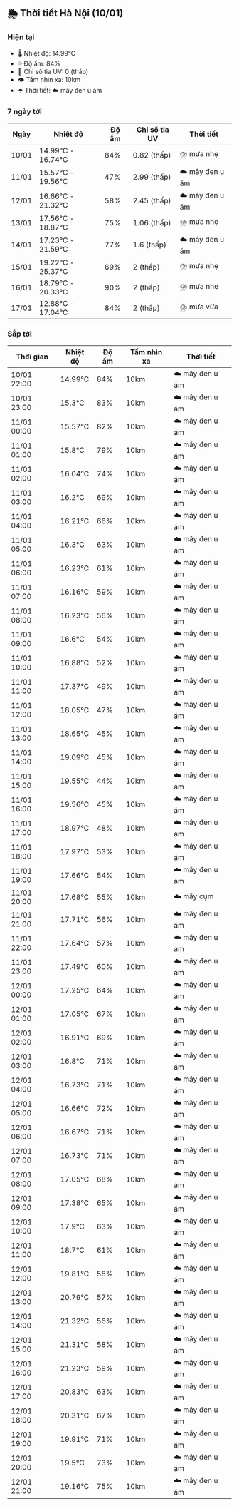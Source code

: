 ## 🌦️ Thời tiết Hà Nội (10/01)

### Hiện tại

- 🌡️ Nhiệt độ: 14.99℃
- 💦 Độ ẩm: 84%
- 🌟 Chỉ số tia UV: 0 (thấp)
- 👁️ Tầm nhìn xa: 10km
- ☂️ Thời tiết: ☁️ mây đen u ám

### 7 ngày tới

| Ngày | Nhiệt độ | Độ ẩm | Chỉ số tia UV | Thời tiết |
| --- | --- | --- | --- | --- |
| 10/01 | 14.99℃ - 16.74℃ | 84% | 0.82 (thấp) | ⛈️ mưa nhẹ |
| 11/01 | 15.57℃ - 19.56℃ | 47% | 2.99 (thấp) | ☁️ mây đen u ám |
| 12/01 | 16.66℃ - 21.32℃ | 58% | 2.45 (thấp) | ☁️ mây đen u ám |
| 13/01 | 17.56℃ - 18.87℃ | 75% | 1.06 (thấp) | ⛈️ mưa nhẹ |
| 14/01 | 17.23℃ - 21.59℃ | 77% | 1.6 (thấp) | ☁️ mây đen u ám |
| 15/01 | 19.22℃ - 25.37℃ | 69% | 2 (thấp) | ⛈️ mưa nhẹ |
| 16/01 | 18.79℃ - 20.33℃ | 90% | 2 (thấp) | ⛈️ mưa nhẹ |
| 17/01 | 12.88℃ - 17.04℃ | 84% | 2 (thấp) | ⛈️ mưa vừa |

### Sắp tới

| Thời gian | Nhiệt độ | Độ ẩm | Tầm nhìn xa | Thời tiết |
| --- | --- | --- | --- | --- |
| 10/01 22:00 | 14.99℃ | 84% | 10km | ☁️ mây đen u ám |
| 10/01 23:00 | 15.3℃ | 83% | 10km | ☁️ mây đen u ám |
| 11/01 00:00 | 15.57℃ | 82% | 10km | ☁️ mây đen u ám |
| 11/01 01:00 | 15.8℃ | 79% | 10km | ☁️ mây đen u ám |
| 11/01 02:00 | 16.04℃ | 74% | 10km | ☁️ mây đen u ám |
| 11/01 03:00 | 16.2℃ | 69% | 10km | ☁️ mây đen u ám |
| 11/01 04:00 | 16.21℃ | 66% | 10km | ☁️ mây đen u ám |
| 11/01 05:00 | 16.3℃ | 63% | 10km | ☁️ mây đen u ám |
| 11/01 06:00 | 16.23℃ | 61% | 10km | ☁️ mây đen u ám |
| 11/01 07:00 | 16.16℃ | 59% | 10km | ☁️ mây đen u ám |
| 11/01 08:00 | 16.23℃ | 56% | 10km | ☁️ mây đen u ám |
| 11/01 09:00 | 16.6℃ | 54% | 10km | ☁️ mây đen u ám |
| 11/01 10:00 | 16.88℃ | 52% | 10km | ☁️ mây đen u ám |
| 11/01 11:00 | 17.37℃ | 49% | 10km | ☁️ mây đen u ám |
| 11/01 12:00 | 18.05℃ | 47% | 10km | ☁️ mây đen u ám |
| 11/01 13:00 | 18.65℃ | 45% | 10km | ☁️ mây đen u ám |
| 11/01 14:00 | 19.09℃ | 45% | 10km | ☁️ mây đen u ám |
| 11/01 15:00 | 19.55℃ | 44% | 10km | ☁️ mây đen u ám |
| 11/01 16:00 | 19.56℃ | 45% | 10km | ☁️ mây đen u ám |
| 11/01 17:00 | 18.97℃ | 48% | 10km | ☁️ mây đen u ám |
| 11/01 18:00 | 17.97℃ | 53% | 10km | ☁️ mây đen u ám |
| 11/01 19:00 | 17.66℃ | 54% | 10km | ☁️ mây đen u ám |
| 11/01 20:00 | 17.68℃ | 55% | 10km | ☁️ mây cụm |
| 11/01 21:00 | 17.71℃ | 56% | 10km | ☁️ mây đen u ám |
| 11/01 22:00 | 17.64℃ | 57% | 10km | ☁️ mây đen u ám |
| 11/01 23:00 | 17.49℃ | 60% | 10km | ☁️ mây đen u ám |
| 12/01 00:00 | 17.25℃ | 64% | 10km | ☁️ mây đen u ám |
| 12/01 01:00 | 17.05℃ | 67% | 10km | ☁️ mây đen u ám |
| 12/01 02:00 | 16.91℃ | 69% | 10km | ☁️ mây đen u ám |
| 12/01 03:00 | 16.8℃ | 71% | 10km | ☁️ mây đen u ám |
| 12/01 04:00 | 16.73℃ | 71% | 10km | ☁️ mây đen u ám |
| 12/01 05:00 | 16.66℃ | 72% | 10km | ☁️ mây đen u ám |
| 12/01 06:00 | 16.67℃ | 71% | 10km | ☁️ mây đen u ám |
| 12/01 07:00 | 16.73℃ | 71% | 10km | ☁️ mây đen u ám |
| 12/01 08:00 | 17.05℃ | 68% | 10km | ☁️ mây đen u ám |
| 12/01 09:00 | 17.38℃ | 65% | 10km | ☁️ mây đen u ám |
| 12/01 10:00 | 17.9℃ | 63% | 10km | ☁️ mây đen u ám |
| 12/01 11:00 | 18.7℃ | 61% | 10km | ☁️ mây đen u ám |
| 12/01 12:00 | 19.81℃ | 58% | 10km | ☁️ mây đen u ám |
| 12/01 13:00 | 20.79℃ | 57% | 10km | ☁️ mây đen u ám |
| 12/01 14:00 | 21.32℃ | 56% | 10km | ☁️ mây đen u ám |
| 12/01 15:00 | 21.31℃ | 58% | 10km | ☁️ mây đen u ám |
| 12/01 16:00 | 21.23℃ | 59% | 10km | ☁️ mây đen u ám |
| 12/01 17:00 | 20.83℃ | 63% | 10km | ☁️ mây đen u ám |
| 12/01 18:00 | 20.31℃ | 67% | 10km | ☁️ mây đen u ám |
| 12/01 19:00 | 19.91℃ | 71% | 10km | ☁️ mây đen u ám |
| 12/01 20:00 | 19.5℃ | 73% | 10km | ☁️ mây đen u ám |
| 12/01 21:00 | 19.16℃ | 75% | 10km | ☁️ mây đen u ám |
